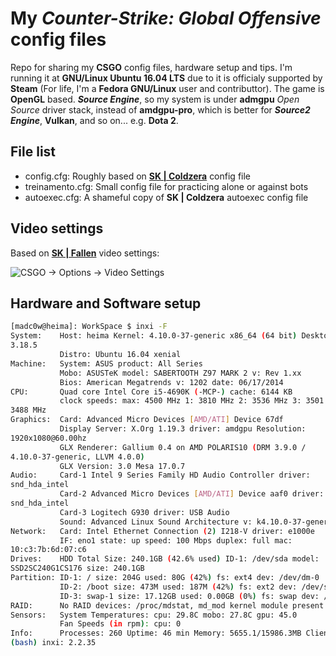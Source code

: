 # My *Counter-Strike: Global Offensive* config files

Repo for sharing my **CSGO** config files, hardware setup and tips. I'm
running it at **GNU/Linux Ubuntu 16.04 LTS** due to it is officialy supported by
**Steam** (For life, I'm a **Fedora GNU/Linux** user and contributtor). The
game is **OpenGL** based. _**Source Engine**_, so my system is under __admgpu__ *Open Source*
driver stack, instead of __amdgpu-pro__, which is better for __*Source2 Engine*__,
**Vulkan**, and so on... e.g. **Dota 2**.

## File list

* config.cfg: Roughly based on [**SK | Coldzera**](https://go.twitch.tv/coldzin) config file
* treinamento.cfg: Small config file for practicing alone or against bots
* autoexec.cfg: A shameful copy of **SK | Coldzera** autoexec config file

## Video settings

Based on [**SK | Fallen**](https://go.twitch.tv/gafallen) video settings:

![CSGO -> Options -> Video
Settings](/images/videosettings.jpg)

## Hardware and Software setup

```bash
[madc0w@heima]: WorkSpace $ inxi -F
System:    Host: heima Kernel: 4.10.0-37-generic x86_64 (64 bit) Desktop: Gnome
3.18.5
           Distro: Ubuntu 16.04 xenial
Machine:   System: ASUS product: All Series
           Mobo: ASUSTeK model: SABERTOOTH Z97 MARK 2 v: Rev 1.xx
           Bios: American Megatrends v: 1202 date: 06/17/2014
CPU:       Quad core Intel Core i5-4690K (-MCP-) cache: 6144 KB
           clock speeds: max: 4500 MHz 1: 3810 MHz 2: 3536 MHz 3: 3501 MHz 4:
3488 MHz
Graphics:  Card: Advanced Micro Devices [AMD/ATI] Device 67df
           Display Server: X.Org 1.19.3 driver: amdgpu Resolution:
1920x1080@60.00hz
           GLX Renderer: Gallium 0.4 on AMD POLARIS10 (DRM 3.9.0 /
4.10.0-37-generic, LLVM 4.0.0)
           GLX Version: 3.0 Mesa 17.0.7
Audio:     Card-1 Intel 9 Series Family HD Audio Controller driver:
snd_hda_intel
           Card-2 Advanced Micro Devices [AMD/ATI] Device aaf0 driver:
snd_hda_intel
           Card-3 Logitech G930 driver: USB Audio
           Sound: Advanced Linux Sound Architecture v: k4.10.0-37-generic
Network:   Card: Intel Ethernet Connection (2) I218-V driver: e1000e
           IF: eno1 state: up speed: 100 Mbps duplex: full mac:
10:c3:7b:6d:07:c6
Drives:    HDD Total Size: 240.1GB (42.6% used) ID-1: /dev/sda model:
SSD2SC240G1CS176 size: 240.1GB
Partition: ID-1: / size: 204G used: 80G (42%) fs: ext4 dev: /dev/dm-0
           ID-2: /boot size: 473M used: 187M (42%) fs: ext2 dev: /dev/sda2
           ID-3: swap-1 size: 17.12GB used: 0.00GB (0%) fs: swap dev: /dev/dm-2
RAID:      No RAID devices: /proc/mdstat, md_mod kernel module present
Sensors:   System Temperatures: cpu: 29.8C mobo: 27.8C gpu: 45.0
           Fan Speeds (in rpm): cpu: 0
Info:      Processes: 260 Uptime: 46 min Memory: 5655.1/15986.3MB Client: Shell
(bash) inxi: 2.2.35
```
